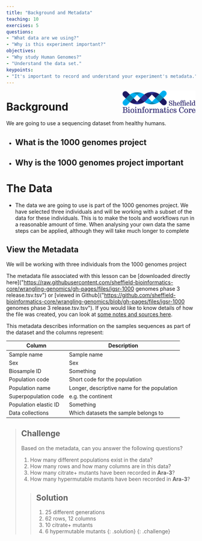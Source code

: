 ```yaml
---
title: "Background and Metadata"
teaching: 10
exercises: 5
questions:
- "What data are we using?"
- "Why is this experiment important?"
objectives:
- "Why study Human Genomes?"
- "Understand the data set."
keypoints:
- "It's important to record and understand your experiment's metadata."
---
```

<img src="../img/logo-sm.png" align=right>


# Background

We are going to use a sequencing dataset from healthy humans. 

 - **What is the 1000 genomes project**
    - 
    

 - **Why is the 1000 genomes project important**
    - 
    
# The Data

 - The data we are going to use is part of the 1000 genomes project. We have selected three individuals and will be working with a subset of the data for these individuals. This is to make the tools and workflows run in a reasonable amount of time. When analysing your own data the same steps can be applied, although they will take much longer to complete
 
 
## View the Metadata

We will be working with three individuals from the 1000 genomes project 


The metadata file associated with this lesson can be [downloaded directly here]("https://raw.githubusercontent.com/sheffield-bioinformatics-core/wrangling-genomics/gh-pages/files/igsr-1000 genomes phase 3 release.tsv.tsv") or [viewed in Github]("https://github.com/sheffield-bioinformatics-core/wrangling-genomics/blob/gh-pages/files/igsr-1000 genomes phase 3 release.tsv.tsv"). If you would like to know details of how the file was created, you can look at [some notes and sources here](https://github.com/datacarpentry/wrangling-genomics/blob/gh-pages/files/1000genomes_README.md).



This metadata describes information on the samples sequences as part of the dataset and the columns represent:

| Column           | Description                                |
|------------------|--------------------------------------------|
| Sample name           | Sample name					|
| Sex       | Sex	|
| Biosample ID            | Something		|
| Population code        | Short code for the population			|
| Population name       | Longer, descriptive name for the population |
| Superpopulation code          | e.g. the continent |
| Population elastic ID       | Something |
| Data collections            | Which datasets the sample belongs to		|


<div class="exercise">

> ## Challenge
> 
> Based on the metadata, can you answer the following questions?
> 
> 1. How many different populations exist in the data?
> 2. How many rows and how many columns are in this data?
> 3. How many citrate+ mutants have been recorded in **Ara-3**?
> 4. How many hypermutable mutants have been recorded in **Ara-3**?
>
> > ## Solution
>> 
> > 1. 25 different generations
> > 2. 62 rows, 12 columns
> > 3. 10 citrate+ mutants
> > 4. 6 hypermutable mutants
> {: .solution}
{: .challenge}

</div>

<!-- can add some additional info relevant to interplay of hypermutability and Cit+ adaptations, but keep it simple for now -->

